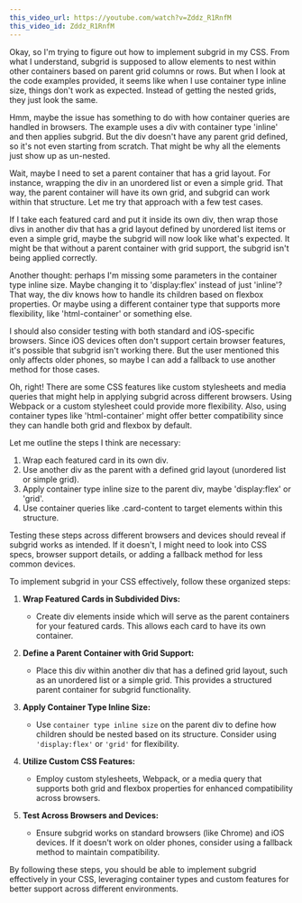 ```yaml
---
this_video_url: https://youtube.com/watch?v=Zddz_R1RnfM
this_video_id: Zddz_R1RnfM
---
```

<think>
Okay, so I'm trying to figure out how to implement subgrid in my CSS. From what I understand, subgrid is supposed to allow elements to nest within other containers based on parent grid columns or rows. But when I look at the code examples provided, it seems like when I use container type inline size, things don't work as expected. Instead of getting the nested grids, they just look the same.

Hmm, maybe the issue has something to do with how container queries are handled in browsers. The example uses a div with container type 'inline' and then applies subgrid. But the div doesn't have any parent grid defined, so it's not even starting from scratch. That might be why all the elements just show up as un-nested.

Wait, maybe I need to set a parent container that has a grid layout. For instance, wrapping the div in an unordered list or even a simple grid. That way, the parent container will have its own grid, and subgrid can work within that structure. Let me try that approach with a few test cases. 

If I take each featured card and put it inside its own div, then wrap those divs in another div that has a grid layout defined by unordered list items or even a simple grid, maybe the subgrid will now look like what's expected. It might be that without a parent container with grid support, the subgrid isn't being applied correctly.

Another thought: perhaps I'm missing some parameters in the container type inline size. Maybe changing it to 'display:flex' instead of just 'inline'? That way, the div knows how to handle its children based on flexbox properties. Or maybe using a different container type that supports more flexibility, like 'html-container' or something else.

I should also consider testing with both standard and iOS-specific browsers. Since iOS devices often don't support certain browser features, it's possible that subgrid isn't working there. But the user mentioned this only affects older phones, so maybe I can add a fallback to use another method for those cases.

Oh, right! There are some CSS features like custom stylesheets and media queries that might help in applying subgrid across different browsers. Using Webpack or a custom stylesheet could provide more flexibility. Also, using container types like 'html-container' might offer better compatibility since they can handle both grid and flexbox by default.

Let me outline the steps I think are necessary:

1. Wrap each featured card in its own div.
2. Use another div as the parent with a defined grid layout (unordered list or simple grid).
3. Apply container type inline size to the parent div, maybe 'display:flex' or 'grid'.
4. Use container queries like .card-content to target elements within this structure.

Testing these steps across different browsers and devices should reveal if subgrid works as intended. If it doesn't, I might need to look into CSS specs, browser support details, or adding a fallback method for less common devices.
</think>

To implement subgrid in your CSS effectively, follow these organized steps:

1. **Wrap Featured Cards in Subdivided Divs:**
   - Create div elements inside which will serve as the parent containers for your featured cards. This allows each card to have its own container.

2. **Define a Parent Container with Grid Support:**
   - Place this div within another div that has a defined grid layout, such as an unordered list or a simple grid. This provides a structured parent container for subgrid functionality.

3. **Apply Container Type Inline Size:**
   - Use `container type inline size` on the parent div to define how children should be nested based on its structure. Consider using `'display:flex'` or `'grid'` for flexibility.

4. **Utilize Custom CSS Features:**
   - Employ custom stylesheets, Webpack, or a media query that supports both grid and flexbox properties for enhanced compatibility across browsers.

5. **Test Across Browsers and Devices:**
   - Ensure subgrid works on standard browsers (like Chrome) and iOS devices. If it doesn't work on older phones, consider using a fallback method to maintain compatibility.

By following these steps, you should be able to implement subgrid effectively in your CSS, leveraging container types and custom features for better support across different environments.
